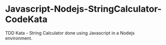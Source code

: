 # Javascript-Nodejs-StringCalculator-CodeKata
TDD Kata - String Calculator done using Javascript in a Nodejs environment.
